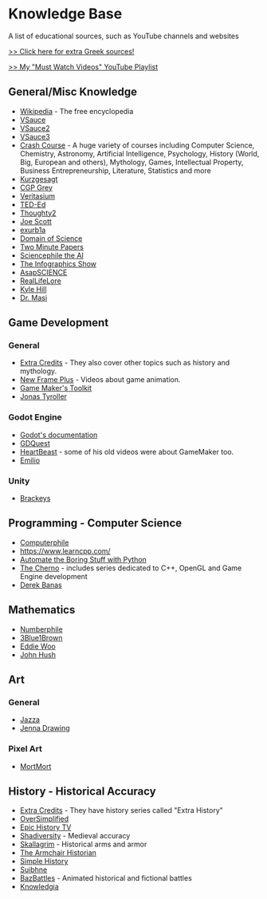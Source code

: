 # Knowledge Base
A list of educational sources, such as YouTube channels and websites

[>> Click here for extra Greek sources!](https://github.com/OverloadedOrama/KnowledgeBase/blob/master/GreekSources.md)

[>> My "Must Watch Videos" YouTube Playlist](https://www.youtube.com/playlist?list=PL-xVVvo0UaT97wAE-bc9NgAC7UZplVEHK)

## General/Misc Knowledge
- [Wikipedia](https://en.wikipedia.org/wiki/Main_Page) - The free encyclopedia
- [VSauce](https://www.youtube.com/c/vsauce1)
- [VSauce2](https://www.youtube.com/c/Vsauce2)
- [VSauce3](https://www.youtube.com/c/Vsauce3)
- [Crash Course](https://www.youtube.com/user/crashcourse) - A huge variety of courses including Computer Science, Chemistry, Astronomy, Artificial Intelligence, Psychology, History (World, Big, European and others), Mythology, Games, Intellectual Property, Business Entrepreneurship, Literature, Statistics and more
- [Kurzgesagt](https://www.youtube.com/user/Kurzgesagt)
- [CGP Grey](https://www.youtube.com/user/CGPGrey)
- [Veritasium](https://www.youtube.com/c/veritasium)
- [TED-Ed](https://www.youtube.com/user/TEDEducation)
- [Thoughty2](https://www.youtube.com/user/Thoughty2)
- [Joe Scott](https://www.youtube.com/user/jnightandday)
- [exurb1a](https://www.youtube.com/user/willunicycleforfood)
- [Domain of Science](https://www.youtube.com/c/DomainofScience)
- [Two Minute Papers](https://www.youtube.com/c/K%C3%A1rolyZsolnai)
- [Sciencephile the AI](https://www.youtube.com/c/SciencephiletheAI)
- [The Infographics Show](https://www.youtube.com/user/TheInfographicsShow)
- [AsapSCIENCE](https://www.youtube.com/user/AsapSCIENCE)
- [RealLifeLore](https://www.youtube.com/c/RealLifeLore)
- [Kyle Hill](https://www.youtube.com/c/KyleHillScience)
- [Dr. Masi](https://www.youtube.com/c/DrMasi)


## Game Development
### General
- [Extra Credits](https://www.youtube.com/user/ExtraCreditz) - They also cover other topics such as history and mythology.
- [New Frame Plus](https://www.youtube.com/channel/UCxO_ya-RmAXCXJCU54AxYFw) - Videos about game animation.
- [Game Maker's Toolkit](https://www.youtube.com/user/McBacon1337)
- [Jonas Tyroller](https://www.youtube.com/channel/UC_p_9arduPuxM8DHTGIuSOg)

### Godot Engine
- [Godot's documentation](https://docs.godotengine.org/en/stable/)
- [GDQuest](https://www.youtube.com/channel/UCxboW7x0jZqFdvMdCFKTMsQ)
- [HeartBeast](https://www.youtube.com/user/uheartbeast) - some of his old videos were about GameMaker too.
- [Emilio](https://www.youtube.com/channel/UC9DR22-qohBDtZ74R3FxOZg)

### Unity
- [Brackeys](https://www.youtube.com/user/Brackeys)


## Programming - Computer Science
- [Computerphile](https://www.youtube.com/user/Computerphile)
- https://www.learncpp.com/
- [Automate the Boring Stuff with Python](https://automatetheboringstuff.com/)
- [The Cherno](https://www.youtube.com/user/TheChernoProject) - includes series dedicated to C++, OpenGL and Game Engine development
- [Derek Banas](https://www.youtube.com/user/derekbanas)

## Mathematics
- [Numberphile](https://www.youtube.com/user/numberphile)
- [3Blue1Brown](https://www.youtube.com/c/3blue1brown)
- [Eddie Woo](https://www.youtube.com/user/misterwootube)
- [John Hush](https://www.youtube.com/user/mrjohnhush)

## Art
### General
- [Jazza](https://www.youtube.com/user/DrawWithJazza)
- [Jenna Drawing](https://www.youtube.com/user/JennaDrawing)

### Pixel Art
- [MortMort](https://www.youtube.com/user/atMNRArt)

## History - Historical Accuracy
- [Extra Credits](https://www.youtube.com/user/ExtraCreditz) - They have history series called "Extra History"
- [OverSimplified](https://www.youtube.com/user/Webzwithaz)
- [Epic History TV](https://www.youtube.com/channel/UCvPXiKxH-eH9xq-80vpgmKQ)
- [Shadiversity](https://www.youtube.com/user/shadmbrooks) - Medieval accuracy
- [Skallagrim](https://www.youtube.com/user/SkallagrimNilsson) - Historical arms and armor
- [The Armchair Historian](https://www.youtube.com/channel/UCeUJFQ0D9qs6aVNyUt9fkeQ)
- [Simple History](https://www.youtube.com/c/Simplehistory/videos)
- [Suibhne](https://www.youtube.com/c/Suibhne)
- [BazBattles](https://www.youtube.com/c/BazBattles) - Animated historical and fictional battles
- [Knowledgia](https://www.youtube.com/c/Knowledgia)
